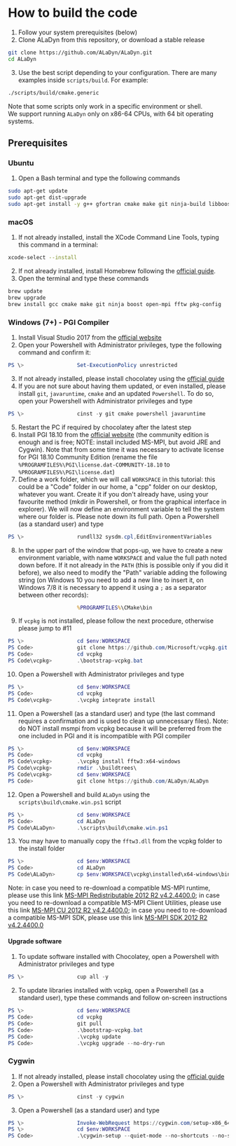 # How to build the code

1) Follow your system prerequisites (below)
2) Clone ALaDyn from this repository, or download a stable release 

```bash
git clone https://github.com/ALaDyn/ALaDyn.git
cd ALaDyn
```

3) Use the best script depending to your configuration. There are many examples inside `scripts/build`. For example:

```bash
./scripts/build/cmake.generic
```

Note that some scripts only work in a specific environment or shell.  
We support running `ALaDyn` only on x86-64 CPUs, with 64 bit operating systems.

## Prerequisites

### Ubuntu

1) Open a Bash terminal and type the following commands

```bash
sudo apt-get update
sudo apt-get dist-upgrade
sudo apt-get install -y g++ gfortran cmake make git ninja-build libboost-all-dev libopenmpi-dev pkgconf libfftw3-dev pkg-config
```

### macOS

1) If not already installed, install the XCode Command Line Tools, typing this command in a terminal:

```bash
xcode-select --install
```

2) If not already installed, install Homebrew following the [official guide](https://brew.sh/index_it.html).
3) Open the terminal and type these commands

```bash
brew update
brew upgrade
brew install gcc cmake make git ninja boost open-mpi fftw pkg-config
```

### Windows (7+) - PGI Compiler

1) Install Visual Studio 2017 from the [official website](https://www.visualstudio.com/)
2) Open your Powershell with Administrator privileges, type the following command and confirm it:

```PowerShell
PS \>                 Set-ExecutionPolicy unrestricted
```

3) If not already installed, please install chocolatey using the [official guide](http://chocolatey.org)
4) If you are not sure about having them updated, or even installed, please install `git`, `javaruntime`, `cmake` and an updated `Powershell`. To do so, open your Powershell with Administrator privileges and type

```PowerShell
PS \>                 cinst -y git cmake powershell javaruntime
```

5) Restart the PC if required by chocolatey after the latest step
6) Install PGI 18.10 from the [official website](https://www.pgroup.com/products/community.htm) (the community edition is enough and is free; NOTE: install included MS-MPI, but avoid JRE and Cygwin). Note that from some time it was necessary to activate license for PGI 18.10 Community Edition (rename the file `%PROGRAMFILES%\PGI\license.dat-COMMUNITY-18.10` to `%PROGRAMFILES%\PGI\license.dat`)
7) Define a work folder, which we will call `WORKSPACE` in this tutorial: this could be a "Code" folder in our home, a "cpp" folder on our desktop, whatever you want. Create it if you don't already have, using your favourite method (mkdir in Powershell, or from the graphical interface in explorer). We will now define an environment variable to tell the system where our folder is. Please note down its full path. Open a Powershell (as a standard user) and type

```PowerShell
PS \>                 rundll32 sysdm.cpl,EditEnvironmentVariables
```

8) In the upper part of the window that pops-up, we have to create a new environment variable, with name `WORKSPACE` and value the full path noted down before.
If it not already in the `PATH` (this is possible only if you did it before), we also need to modify the "Path" variable adding the following string (on Windows 10 you need to add a new line to insert it, on Windows 7/8 it is necessary to append it using a `;` as a separator between other records):

```cmd
                      %PROGRAMFILES%\CMake\bin
```

9) If `vcpkg` is not installed, please follow the next procedure, otherwise please jump to #11

```PowerShell
PS \>                 cd $env:WORKSPACE
PS Code>              git clone https://github.com/Microsoft/vcpkg.git
PS Code>              cd vcpkg
PS Code\vcpkg>        .\bootstrap-vcpkg.bat
```

10) Open a Powershell with Administrator privileges and type

```PowerShell
PS \>                 cd $env:WORKSPACE
PS Code>              cd vcpkg
PS Code\vcpkg>        .\vcpkg integrate install
```

11) Open a Powershell (as a standard user) and type (the last command requires a confirmation and is used to clean up unnecessary files). Note: do NOT install msmpi from vcpkg because it will be preferred from the one included in PGI and it is incompatible with PGI compiler

```PowerShell
PS \>                 cd $env:WORKSPACE
PS Code>              cd vcpkg
PS Code\vcpkg>        .\vcpkg install fftw3:x64-windows
PS Code\vcpkg>        rmdir .\buildtrees\
PS Code\vcpkg>        cd $env:WORKSPACE
PS Code>              git clone https://github.com/ALaDyn/ALaDyn
```

12) Open a Powershell and build `ALaDyn` using the `scripts\build\cmake.win.ps1` script

```PowerShell
PS \>                 cd $env:WORKSPACE
PS Code>              cd ALaDyn
PS Code\ALaDyn>       .\scripts\build\cmake.win.ps1
```

13) You may have to manually copy the `fftw3.dll` from the vcpkg folder to the install folder

```PowerShell
PS \>                 cd $env:WORKSPACE
PS Code>              cd ALaDyn
PS Code\ALaDyn>       cp $env:WORKSPACE\vcpkg\installed\x64-windows\bin\fftw3.dll .\bin\
```

Note: in case you need to re-download a compatible MS-MPI runtime, please use this link [MS-MPI Redistributable 2012 R2 v4.2.4400.0](https://download.microsoft.com/download/B/C/8/BC826318-B57E-490D-82C1-06C99F52C608/MSMPISetup.exe); in case you need to re-download a compatible MS-MPI Client Utilities, please use this link [MS-MPI CU 2012 R2 v4.2.4400.0](https://download.microsoft.com/download/7/A/3/7A3BA65C-669D-4F2F-A295-6A16AA730B59/HpcClient_x64.Msi); in case you need to re-download a compatible MS-MPI SDK, please use this link [MS-MPI SDK 2012 R2 v4.2.4400.0](https://download.microsoft.com/download/3/F/3/3F3BE6EA-EB22-4445-9A72-D1A642256217/sdk_x64.msi)

#### Upgrade software

1) To update software installed with Chocolatey, open a Powershell with Administrator privileges and type

```PowerShell
PS \>                 cup all -y
```

2) To update libraries installed with vcpkg, open a Powershell (as a standard user), type these commands and follow on-screen instructions

```PowerShell
PS \>                 cd $env:WORKSPACE
PS Code>              cd vcpkg
PS Code>              git pull
PS Code>              .\bootstrap-vcpkg.bat
PS Code>              .\vcpkg update
PS Code>              .\vcpkg upgrade --no-dry-run
```

### Cygwin

1) If not already installed, please install chocolatey using the [official guide](http://chocolatey.org)
2) Open a Powershell with Administrator privileges and type

```PowerShell
PS \>                 cinst -y cygwin
```

3) Open a Powershell (as a standard user) and type

```PowerShell
PS \>                 Invoke-WebRequest https://cygwin.com/setup-x86_64.exe -OutFile $env:WORKSPACE\cygwin-setup.exe
PS \>                 cd $env:WORKSPACE
PS Code>              .\cygwin-setup --quiet-mode --no-shortcuts --no-startmenu --no-desktop --upgrade-also --packages gcc-g++,libopenmpi-devel,gcc-fortran,cmake,fftw3,libfftw3-devel,libboost-devel,zlib-devel,pkg-config
```
